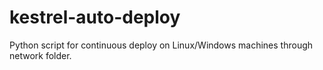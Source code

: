 # kestrel-auto-deploy

Python script for continuous deploy on Linux/Windows machines through network folder.
